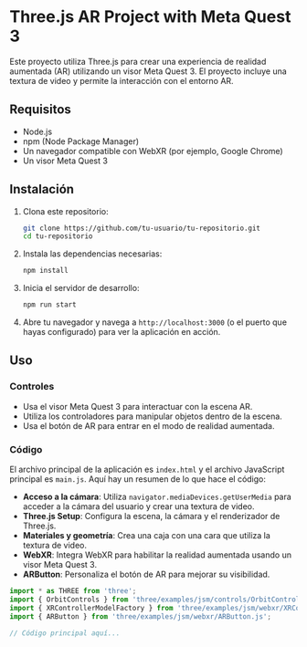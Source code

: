 # Three.js AR Project with Meta Quest 3

Este proyecto utiliza Three.js para crear una experiencia de realidad aumentada (AR) utilizando un visor Meta Quest 3. El proyecto incluye una textura de video y permite la interacción con el entorno AR.

## Requisitos

- Node.js
- npm (Node Package Manager)
- Un navegador compatible con WebXR (por ejemplo, Google Chrome)
- Un visor Meta Quest 3

## Instalación

1. Clona este repositorio:
    ```bash
    git clone https://github.com/tu-usuario/tu-repositorio.git
    cd tu-repositorio
    ```

2. Instala las dependencias necesarias:
    ```bash
    npm install
    ```

3. Inicia el servidor de desarrollo:
    ```bash
    npm run start
    ```

4. Abre tu navegador y navega a `http://localhost:3000` (o el puerto que hayas configurado) para ver la aplicación en acción.

## Uso

### Controles

- Usa el visor Meta Quest 3 para interactuar con la escena AR.
- Utiliza los controladores para manipular objetos dentro de la escena.
- Usa el botón de AR para entrar en el modo de realidad aumentada.

### Código

El archivo principal de la aplicación es `index.html` y el archivo JavaScript principal es `main.js`. Aquí hay un resumen de lo que hace el código:

- **Acceso a la cámara**: Utiliza `navigator.mediaDevices.getUserMedia` para acceder a la cámara del usuario y crear una textura de video.
- **Three.js Setup**: Configura la escena, la cámara y el renderizador de Three.js.
- **Materiales y geometría**: Crea una caja con una cara que utiliza la textura de video.
- **WebXR**: Integra WebXR para habilitar la realidad aumentada usando un visor Meta Quest 3.
- **ARButton**: Personaliza el botón de AR para mejorar su visibilidad.

```javascript
import * as THREE from 'three';
import { OrbitControls } from 'three/examples/jsm/controls/OrbitControls.js';
import { XRControllerModelFactory } from 'three/examples/jsm/webxr/XRControllerModelFactory.js';
import { ARButton } from 'three/examples/jsm/webxr/ARButton.js';

// Código principal aquí...

